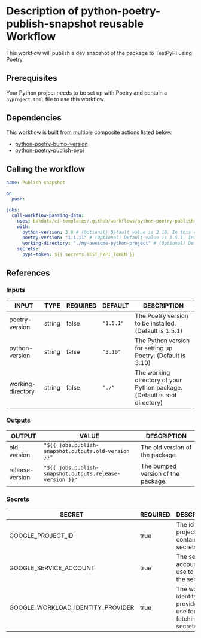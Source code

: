 # Description of python-poetry-publish-snapshot reusable Workflow

This workflow will publish a dev snapshot of the package to TestPyPI using Poetry.

## Prerequisites

Your Python project needs to be set up with Poetry and contain a `pyproject.toml` file to use this workflow.

## Dependencies

This workflow is built from multiple composite actions listed below:

- [python-poetry-bump-version](https://github.com/bakdata/ci-templates/tree/main/actions/python-poetry-bump-version)
- [python-poetry-publish-pypi](https://github.com/bakdata/ci-templates/tree/main/actions/python-poetry-publish-pypi)

## Calling the workflow

```yaml
name: Publish snapshot

on:
  push:

jobs:
  call-workflow-passing-data:
    uses: bakdata/ci-templates/.github/workflows/python-poetry-publish-snapshot.yaml@main
    with:
      python-version: 3.8 # (Optional) Default value is 3.10. In this case Poetry is installed with Python 3.8
      poetry-version: "1.1.11" # (Optional) Default value is 1.5.1. In this case Poetry version 1.1.11 is installed
      working-directory: "./my-awesome-python-project" # (Optional) Default value is the root directory of your repository. In this case all the files to the given path are published
    secrets:
      pypi-token: ${{ secrets.TEST_PYPI_TOKEN }}
```

## References

### Inputs

<!-- AUTO-DOC-INPUT:START - Do not remove or modify this section -->

| INPUT             | TYPE   | REQUIRED | DEFAULT   | DESCRIPTION                                                               |
| ----------------- | ------ | -------- | --------- | ------------------------------------------------------------------------- |
| poetry-version    | string | false    | `"1.5.1"` | The Poetry version to be installed. (Default is 1.5.1)                    |
| python-version    | string | false    | `"3.10"`  | The Python version for setting up Poetry. (Default is 3.10)               |
| working-directory | string | false    | `"./"`    | The working directory of your Python package. (Default is root directory) |

<!-- AUTO-DOC-INPUT:END -->

### Outputs

<!-- AUTO-DOC-OUTPUT:START - Do not remove or modify this section -->

| OUTPUT          | VALUE                                                    | DESCRIPTION                        |
| --------------- | -------------------------------------------------------- | ---------------------------------- |
| old-version     | `"${{ jobs.publish-snapshot.outputs.old-version }}"`     | The old version of the package.    |
| release-version | `"${{ jobs.publish-snapshot.outputs.release-version }}"` | The bumped version of the package. |

<!-- AUTO-DOC-OUTPUT:END -->

### Secrets

<!-- AUTO-DOC-SECRETS:START - Do not remove or modify this section -->

| SECRET                            | REQUIRED | DESCRIPTION                                                |
| --------------------------------- | -------- | ---------------------------------------------------------- |
| GOOGLE_PROJECT_ID                 | true     | The id of the project which contains the secrets           |
| GOOGLE_SERVICE_ACCOUNT            | true     | The service account to use to fetch the secrets            |
| GOOGLE_WORKLOAD_IDENTITY_PROVIDER | true     | The workload identity provider to use for fetching secrets |

<!-- AUTO-DOC-SECRETS:END -->
